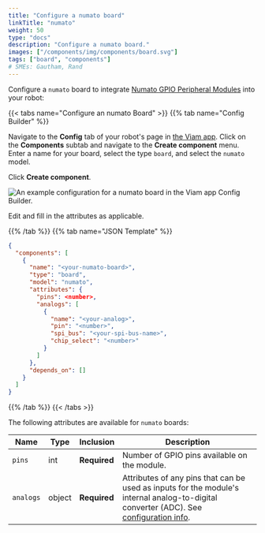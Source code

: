 ```yaml
---
title: "Configure a numato board"
linkTitle: "numato"
weight: 50
type: "docs"
description: "Configure a numato board."
images: ["/components/img/components/board.svg"]
tags: ["board", "components"]
# SMEs: Gautham, Rand
---
```


<!-- TODO: section on why configuring this one WITH another board is necessary & why the module is useful. -->
Configure a `numato` board to integrate [Numato GPIO Peripheral Modules](https://numato.com/product-category/automation/gpio-modules/) into your robot:

{{< tabs name="Configure an numato Board" >}}
{{% tab name="Config Builder" %}}

Navigate to the **Config** tab of your robot's page in [the Viam app](https://app.viam.com).
Click on the **Components** subtab and navigate to the **Create component** menu.
Enter a name for your board, select the type `board`, and select the `numato` model.

Click **Create component**.

![An example configuration for a numato board in the Viam app Config Builder.](../img/numato-ui-config.png)

Edit and fill in the attributes as applicable.

{{% /tab %}}
{{% tab name="JSON Template" %}}

```json {class="line-numbers linkable-line-numbers"}
{
  "components": [
    {
      "name": "<your-numato-board>",
      "type": "board",
      "model": "numato",
      "attributes": {
        "pins": <number>,
        "analogs": [
          {
            "name": "<your-analog>",
            "pin": "<number>",
            "spi_bus": "<your-spi-bus-name>",
            "chip_select": "<number>"
          }
        ]
      },
      "depends_on": []
    }
  ]
}
```

{{% /tab %}}
{{< /tabs >}}

The following attributes are available for `numato` boards:

| Name | Type | Inclusion | Description |
| ---- | ---- | --------- | ----------- |
| `pins` | int | **Required** | Number of GPIO pins available on the module. |
| `analogs` | object | **Required** | Attributes of any pins that can be used as inputs for the module's internal analog-to-digital converter (ADC). See [configuration info](/components/board/#analogs). |
<!-- I think these are available but I need to confirm
| `digital_interrupts` | object | Optional | Pin and name of any digital interrupts. See [configuration info](/components/board/#digital-interrupts). |
| `spis` | object | Optional | Any Serial Peripheral Interface (SPI) chip select bus pins' index and name. See [configuration info](/components/board/#spi-buses). |
| `i2cs` | object | Optional | Any Inter Integrated Circuit (I2C) bus pins' index and name. See [configuration info](/components/board/#i2cs). | -->
